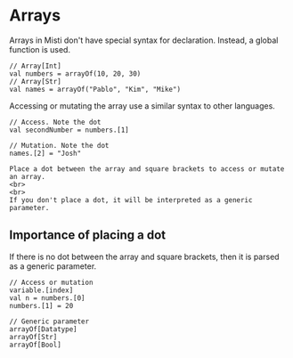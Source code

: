 # Arrays

Arrays in Misti don't have special syntax for declaration.
Instead, a global function is used.

```misti
// Array[Int]
val numbers = arrayOf(10, 20, 30)
// Array[Str]
val names = arrayOf("Pablo", "Kim", "Mike")
```

Accessing or mutating the array use a similar syntax to other languages.

```misti
// Access. Note the dot
val secondNumber = numbers.[1]

// Mutation. Note the dot
names.[2] = "Josh"
```

```md-warning
Place a dot between the array and square brackets to access or mutate an array.
<br>
<br>
If you don't place a dot, it will be interpreted as a generic parameter.
```

## Importance of placing a dot

If there is no dot between the array and square brackets, then it is parsed
as a generic parameter.

```misti
// Access or mutation
variable.[index]
val n = numbers.[0]
numbers.[1] = 20

// Generic parameter
arrayOf[Datatype]
arrayOf[Str]
arrayOf[Bool]
```




